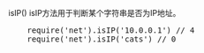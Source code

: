 isIP()
isIP方法用于判断某个字符串是否为IP地址。
<pre>
    require('net').isIP('10.0.0.1') // 4
    require('net').isIP('cats') // 0
</pre>
